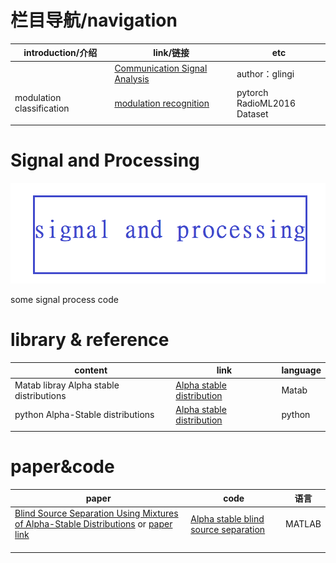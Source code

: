 # 栏目导航/navigation

| introduction/介绍         | link/链接                                                    | etc                               |
| ------------------------- | ------------------------------------------------------------ | --------------------------------- |
|                           | [Communication Signal Analysis](https://github.com/glingi/CommunicationSignalAnalysis) | author：glingi                    |
| modulation classification | [modulation recognition](https://github.com/isaaccorley/pytorch-modulation-recognition) | pytorch <br />RadioML2016 Dataset |
|                           |                                                              |                                   |



# Signal and Processing

![图像](pic/signal_processing.png)

some signal process code

# library & reference



| content                                 | link                                                         | language |
| --------------------------------------- | ------------------------------------------------------------ | -------- |
| Matab libray Alpha stable distributions | [Alpha stable distribution](https://github.com/markveillette/stbl) | Matab    |
| python Alpha-Stable distributions       | [Alpha stable distribution](https://github.com/aavanian/pyStable) | python   |
|                                         |                                                              |          |



# paper&code

| paper                                                        | code                                                         | 语言   |
| ------------------------------------------------------------ | ------------------------------------------------------------ | ------ |
| [Blind Source Separation Using Mixtures of Alpha-Stable Distributions](https://ieeexplore.ieee.org/document/8462095) or [paper link](https://arxiv.org/pdf/1711.04460.pdf) | [Alpha stable blind source separation](https://github.com/nkeriven/alpha_stable_bss) | MATLAB |
|                                                              |                                                              |        |
|                                                              |                                                              |        |
|                                                              |                                                              |        |

